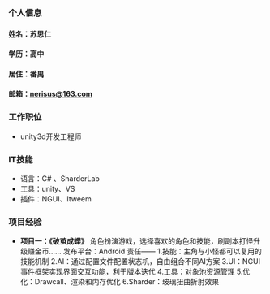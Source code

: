### 个人信息
#### 姓名：苏思仁
#### 学历：高中
#### 居住：番禺
#### 邮箱：nerisus@163.com

### 工作职位
- unity3d开发工程师

### IT技能
- 语言：C# 、SharderLab
- 工具：unity、VS
- 插件：NGUI、Itweem

### 项目经验
- **项目一：《破茧成蝶》**
角色扮演游戏，选择喜欢的角色和技能，刷副本打怪升级赚金币……
发布平台：Android
责任——
1.技能：主角与小怪都可以复用的技能机制
2.AI：通过配置文件配置状态机，自由组合不同AI方案
3.UI：NGUI事件框架实现界面交互功能，利于版本迭代
4.工具：对象池资源管理
5.优化：Drawcall、渲染和内存优化
6.Sharder：玻璃扭曲折射效果
